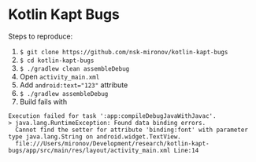 Kotlin Kapt Bugs
===========================================

Steps to reproduce:

1. `$ git clone https://github.com/nsk-mironov/kotlin-kapt-bugs`
2. `$ cd kotlin-kapt-bugs`
3. `$ ./gradlew clean assembleDebug`
4. Open `activity_main.xml`
5. Add `android:text="123"` attribute
6. `$ ./gradlew assembleDebug`
7. Build fails with
```
Execution failed for task ':app:compileDebugJavaWithJavac'.
> java.lang.RuntimeException: Found data binding errors.
  Cannot find the setter for attribute 'binding:font' with parameter type java.lang.String on android.widget.TextView.
  file:///Users/mironov/Development/research/kotlin-kapt-bugs/app/src/main/res/layout/activity_main.xml Line:14
```
